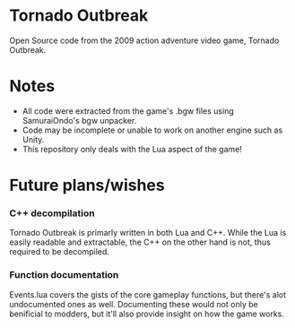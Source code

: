 # Tornado Outbreak
Open Source code from the 2009 action adventure video game, Tornado Outbreak.

# Notes
* All code were extracted from the game's .bgw files using SamuraiOndo's bgw unpacker.
* Code may be incomplete or unable to work on another engine such as Unity.
* This repository only deals with the Lua aspect of the game!

# Future plans/wishes
### C++ decompilation 
Tornado Outbreak is primarly written in both Lua and C++. While the Lua is easily readable and extractable, the C++ on the other hand is not, thus required to be decompiled.
### Function documentation
Events.lua covers the gists of the core gameplay functions, but there's alot undocumented ones as well. Documenting these would not only be benificial to modders, but it'll also provide insight on how the game works.
